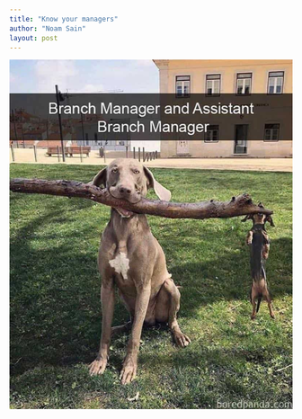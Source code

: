 ```yaml
---
title: "Know your managers"
author: "Noam Sain"
layout: post
---
```


![Know your managers](/assets/2019/2019-02-managers.jpg "Know your managers")
